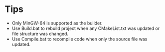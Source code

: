 # Tips
- Only MinGW-64 is supported as the builder.
- Use Build.bat to rebuild project when any CMakeList.txt was updated or file structure was changed.
- Use Compile.bat to recompile code when only the source file was updated.
